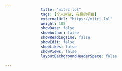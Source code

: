 ---
                title: "mitri.lol"
                tags: [个人网站, 有趣的项目]
                externalUrl: "https://mitri.lol"
                weight: 105
                showDate: false
                showAuthor: false
                showReadingTime: false
                showEdit: false
                showLikes: false
                showViews: false
                layoutBackgroundHeaderSpace: false
                ---

